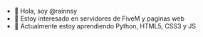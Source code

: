 - 👋 Hola, soy @rainnsy
- 👀 Estoy interesado en servidores de FiveM y paginas web
- 🌱 Actualmente estoy aprendiendo Python, HTML5, CSS3 y JS

<!---
rainnsy/rainnsy is a ✨ special ✨ repository because its `README.md` (this file) appears on your GitHub profile.
You can click the Preview link to take a look at your changes.
--->
